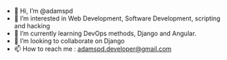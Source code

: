 - 👋 Hi, I’m @adamspd
- 👀 I’m interested in Web Development, Software Development, scripting and hacking
- 🌱 I’m currently learning DevOps methods, Django and Angular.
- 💞️ I’m looking to collaborate on Django
- 📫 How to reach me : adamspd.developer@gmail.com

<!---
adamspd/adamspd is a ✨ special ✨ repository because its `README.md` (this file) appears on your GitHub profile.
You can click the Preview link to take a look at your changes.
--->

